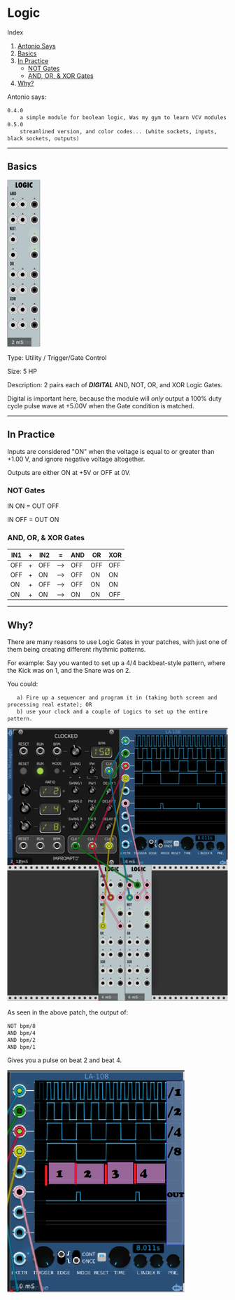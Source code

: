 # Logic

Index
1. [Antonio Says](logic.md#antonio-says)
2. [Basics](logic.md#basics)
3. [In Practice](logic.md#in-practice)
    - [NOT Gates](logic.md#not-gates)
    - [AND, OR, & XOR Gates](logic.md#and---or------xor-gates)
4. [Why?](logic.md#why--)



Antonio says: 

	0.4.0 
		a simple module for boolean logic, Was my gym to learn VCV modules
	0.5.0
		streamlined version, and color codes... (white sockets, inputs, black sockets, outputs)
---
## Basics

![](./Logic.png)

Type: Utility / Trigger/Gate Control

Size: 5 HP

Description: 2 pairs each of ***DIGITAL*** AND, NOT, OR, and XOR Logic Gates. 

Digital is important here, because the module will *only* output a 100% duty cycle pulse wave at +5.00V when the Gate condition is matched.

---

## In Practice

Inputs are considered "ON" when the voltage is equal to or greater than +1.00 V, and ignore negative voltage altogether.

Outputs are either ON at +5V or OFF at 0V.

### NOT Gates

IN ON = OUT OFF

IN OFF = OUT ON

### AND, OR, & XOR Gates

|IN1|+|IN2|=|AND|OR|XOR| 
|---|---|---|---|---|---|---|
|OFF|+|OFF|-->|OFF|OFF|OFF|
|OFF|+|ON|-->|OFF|ON|ON|
|ON|+|OFF|-->|OFF|ON|ON|
|ON|+|ON|-->|ON|ON|OFF|

---

## Why?

There are many reasons to use Logic Gates in your patches, with just one of them being creating different rhythmic patterns.

For example: Say you wanted to set up a 4/4 backbeat-style pattern, where the Kick was on 1, and the Snare was on 2. 

You could:

``` \start and end codeblock with 3 backticks
   a) Fire up a sequencer and program it in (taking both screen and processing real estate); OR
   b) use your clock and a couple of Logics to set up the entire pattern.
```

![](./logic2.png)

As seen in the above patch, the output of:

	NOT bpm/8 
	AND bpm/4
	AND bpm/2
	AND bpm/1

Gives you a pulse on beat 2 and beat 4.

![](./logic3b.png)
